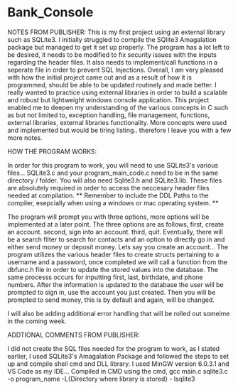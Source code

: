 # Bank_Console

NOTES FROM PUBLISHER:
 This is my first project using an external library such as SQLite3. I initially struggled to compile the SQlite3 Amagalation package but managed to get it set up properly.
 The program has a lot left to be desired, it needs to be modified to fix security issues with the inputs regarding the header files. It also needs to implement/call functions in a seperate file in order to prevent SQL Injections.
 Overall, I am very pleased with how the initial project came out and as a result of how it is programmed, should be able to be updated routinely and made better.
 I really wanted to practice using external libraries in order to build a scalable and robust but lightweight windows console application. 
 This project enabled me to deepen my understanding of the various concepts in C such as but not limited to, exception handling, file management, functions, external libraries, external libraries functionality.
 More concepts were used and implemented but would be tiring listing.. therefore I leave you with a few more notes.
 
 HOW THE PROGRAM WORKS:
 
  In order for this program to work, you will need to use SQLite3's various files...
  SQLite3.c and your program_main_code.c need to be in the same directory / folder.
  You will also need Sqlite3.h and SQLite3.lib. These files are absolutely required in order to access the neccesary header files needed at compilation.
  ** Remember to include the DDL Paths to the compiler, esepcially when using a windows or mac operating system. **
  
  The program will prompt you with three options, more options will be implemented at a later point.
  The three options are as follows, 
  first, create an account.
  second, sign into an account.
  third, quit.
  Eventually, there will be a search filter to search for contacts and an option to directly go in and either send money or deposit money.
  Lets say you create an account... The program utilizes the various header files to create structs pertaining to a username and a password, once completed we will call a function from the dbfunc.h file in order to update the stored values into the database.
  The same processs occurs for inputting first, last, birthdate, and phone numbers. 
  After the information is updated to the database the user will be prompted to sign in, use the account you just created.
  Then you will be prompted to send money, this is by default and again, will be changed.
  
I will also be adding additional error handling that will be rolled out someime in the coming week.

ADDTIONAL COMMENTS FROM PUBLISHER:

I did not create the SQL files needed for the program to work, as I stated earlier, I used SQLite3's Amagalation Package and followed the steps to set up and compile shell cmd and DLL library.
I used MinGW version 6.0.3.1 and VS Code as my IDE... Compiled in CMD using the cmd, gcc main.c sqlite3.c -o program_name -L{Directory where library is stored} - lsqlite3


